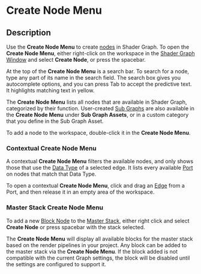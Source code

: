 # Create Node Menu

## Description

Use the **Create Node Menu** to create [nodes](Node.md) in Shader Graph. To open the **Create Node Menu**, either right-click on the workspace in the [Shader Graph Window](Shader-Graph-Window.md) and select **Create Node**, or press the spacebar.

At the top of the **Create Node Menu** is a search bar. To search for a node, type any part of its name in the search field. The search box gives you autocomplete options, and you can press Tab to accept the predictive text. It highlights matching text in yellow.

The **Create Node Menu** lists all nodes that are available in Shader Graph, categorized by their function. User-created [Sub Graphs](Sub-graph.md) are also available in the **Create Node Menu** under **Sub Graph Assets**, or in a custom category that you define in the Sub Graph Asset.

To add a node to the workspace, double-click it in the **Create Node Menu**.

### Contextual Create Node Menu

A contextual **Create Node Menu** filters the available nodes, and only shows those that use the [Data Type](Data-Types.md) of a selected edge. It lists every available [Port](Port.md) on nodes that match that Data Type.

To open a contextual **Create Node Menu**, click and drag an [Edge](Edge.md) from a Port, and then release it in an empty area of the workspace.

### Master Stack Create Node Menu
To add a new [Block Node]() to the [Master Stack](), either right click and select **Create Node** or press spacebar with the stack selected.

The **Create Node Menu** will display all available blocks for the master stack based on the render pipelines in your project. Any block can be added to the master stack via the **Create Node Menu**. If the block added is not compatible with the current Graph settings, the block will be disabled until the settings are configured to support it.
